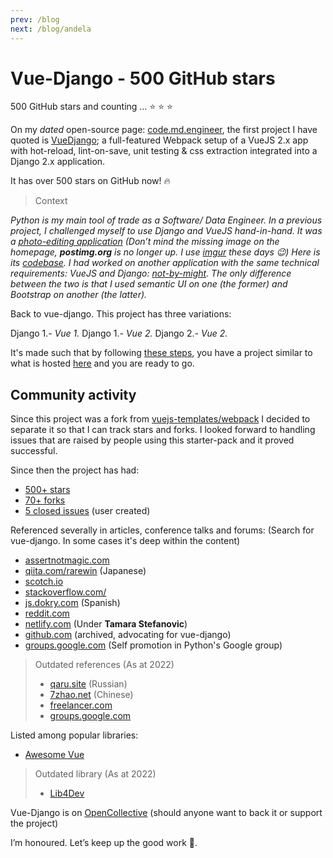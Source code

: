 ```yaml
---
prev: /blog
next: /blog/andela
---
```


# Vue-Django - 500 GitHub stars

500 GitHub stars and counting …  :star: :star: :star:

On my _dated_ open-source page: [code.md.engineer][code.md], the first project I have quoted is [VueDjango][vue-django]; a full-featured Webpack setup of a VueJS 2.x app with hot-reload, lint-on-save, unit testing & css extraction integrated into a Django 2.x application.

It has over 500 stars on GitHub now! :fire:

> Context

  _Python is my main tool of trade as a Software/ Data Engineer. In a previous project, I challenged myself to use Django and VueJS hand-in-hand. It was a [photo-editing application][sjourney] (Don’t mind the missing image on the homepage, **postimg.org** is no longer up. I use [imgur][imgur] these days :wink:) Here is its [codebase][sjourney-code]. I had worked on another application with the same technical requirements: VueJS and Django: [not-by-might][nbm]. The only difference between the two is that I used semantic UI on one (the former) and Bootstrap on another (the latter)._

Back to vue-django. This project has three variations:

Django 1.*- Vue 1.*
Django 1.*- Vue 2.*
Django 2.*- Vue 2.*

It's made such that by following [these steps][steps], you have a project similar to what is hosted [here][vuedj] and you are ready to go.

## Community activity

Since this project was a fork from [vuejs-templates/webpack][templates] I decided to separate it so that I can track stars and forks. I looked forward to handling issues that are raised by people using this starter-pack and it proved successful.

Since then the project has had:

- [500+ stars][stars]
- [70+ forks][forks]
- [5 closed issues][issues] (user created)

Referenced severally in articles, conference talks and forums: (Search for vue-django. In some cases it's deep within the content)

- [assertnotmagic.com](https://www.assertnotmagic.com/2017/06/20/vue-on-django-part-1/#2-getting-set-up)
- [qiita.com/rarewin](https://qiita.com/rarewin/items/c6a70689844eafe8c3a1#%E6%BA%96%E5%82%99) (Japanese)
- [scotch.io](https://web.archive.org/web/20211229200104/https://scotch.io/bar-talk/build-an-app-with-vuejs-and-django-part-one)
- [stackoverflow.com/](https://stackoverflow.com/a/43401530)
- [js.dokry.com](http://js.dokry.com/usando-vue-con-django.html) (Spanish)
- [reddit.com](https://www.reddit.com/r/learnpython/comments/7h1n2q/vue_and_django_a_good_idea/dqnftuf/)
- [netlify.com](https://www.netlify.com/blog/2018/11/21/to-vueconf-and-beyond) (Under **Tamara Stefanovic**)
- [github.com](https://github.com/rokups/hello-vue-django) (archived, advocating for vue-django)
- [groups.google.com](https://groups.google.com/g/comp.lang.python/c/YYbtZz7QNwg/m/HvNH2euCAwAJ) (Self promotion in Python's Google group)

> Outdated references (As at 2022)
>
> - [qaru.site](http://qaru.site/questions/386609/using-vue-with-django) (Russian)
> - [7zhao.net](https://www.7zhao.net/ziliao/295069.html) (Chinese)
> - [freelancer.com](https://www.freelancer.com/projects/django/webpack-configuration-for-django-vue/)
> - [groups.google.com](https://groups.google.com/forum/?utmmedium=email&utmsource=footer#!msg/django-users/KzS1ZbwWRiE/_aMW6uB2BwAJ)

Listed among popular libraries:

- [Awesome Vue](https://github.com/vuejs/awesome-vue#scaffold)

> Outdated library (As at 2022)
>
> - [Lib4Dev](http://www.lib4dev.com/info/NdagiStanley/vue-django/101198992)

Vue-Django is on [OpenCollective][opencollective] (should anyone want to back it or support the project)

I’m honoured. Let’s keep up the good work :muscle:.

[code.md]: https://code.md.engineer
[vue-django]: https://code.md.engineer/vue-django/
[sjourney]: https://sjourney.herokuapp.com/
[imgur]: https://imgur.com/
[sjourney-code]: https://github.com/NdagiStanley/symmetrical-journey
[nbm]: http://nbm-doit.herokuapp.com/
[steps]: https://github.com/NdagiStanley/vue-django#usage-of-vuedjango
[vuedj]: https://vuedjango.herokuapp.com/
[templates]: https://github.com/vuejs-templates/webpack
[stars]: https://github.com/NdagiStanley/vue-django/stargazers
[forks]: https://github.com/NdagiStanley/vue-django/network/members
[issues]: https://github.com/NdagiStanley/vue-django/issues?q=is%3Aissue+is%3Aclosed+label%3Abug
[opencollective]: https://opencollective.com/vue-django
